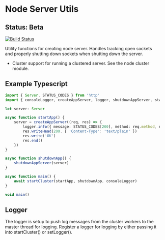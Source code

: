 # Node Server Utils

## Status: Beta

[![Build Status](https://travis-ci.com/jamestalton/node-server-utils.svg?branch=master)](https://travis-ci.com/jamestalton/node-server-utils)

Utility functions for creating node server. Handles tracking open sockets and properly shutting down sockets when shutting down the server.

-   Cluster support for running a clustered server. See the node cluster module.

## Example Typescript

```typescript
import { Server, STATUS_CODES } from 'http'
import { consoleLogger, createAppServer, logger, shutdownAppServer, startCluster } from '../src'

let server: Server

async function startApp() {
    server = createAppServer((req, res) => {
        logger.info({ message: STATUS_CODES[200], method: req.method, url: req.url })
        res.writeHead(200, { 'Content-Type': 'text/plain' })
        res.write('OK')
        res.end()
    })
}

async function shutdownApp() {
    shutdownAppServer(server)
}

async function main() {
    await startCluster(startApp, shutdownApp, consoleLogger)
}

void main()
```

## Logger

The logger is setup to push log messages from the cluster workers to the master thread for logging. Register a logger for logging by either passing it into startCluster() or setLogger().
